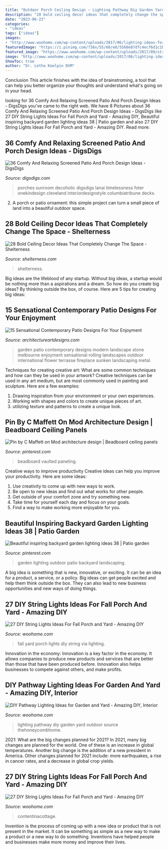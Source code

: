 ```yaml
---
title: "Outdoor Porch Ceiling Design ~ Lighting Pathway Diy Garden Yard Outdoor Source Thehoneycombhome"
description: "28 bold ceiling decor ideas that completely change the space"
date: "2023-06-23"
categories:
- "ideas"
tags: ["ideas"]
images:
- "http://www.woohome.com/wp-content/uploads/2017/06/lighting-ideas-for-pathway-6.jpg"
featuredImage: "https://i.pinimg.com/736x/55/60/e8/5560e87dfc4ecf6d1c1b613b60f7162b--trim-work-all-white.jpg"
featured_image: "https://www.woohome.com/wp-content/uploads/2017/09/string-lighting-ideas-for-Fall-yard-and-garden-17.jpg"
image: "http://www.woohome.com/wp-content/uploads/2017/06/lighting-ideas-for-pathway-6.jpg"
ShowToc: true
author: "Dr. Letha Koelpin DVM"
---
```



Conclusion
This article finishes with the idea of brainstroming, a tool that can help you better organize your thoughts and understand what's going on in your head.

	

		
looking for 36 Comfy And Relaxing Screened Patio And Porch Design Ideas - DigsDigs you've came to the right web. We have 8 Pictures about 36 Comfy And Relaxing Screened Patio And Porch Design Ideas - DigsDigs like 27 DIY String Lights Ideas For Fall Porch and Yard - Amazing DIY, Beautiful inspiring backyard garden lighting ideas 38 | Patio garden and also 27 DIY String Lights Ideas For Fall Porch and Yard - Amazing DIY. Read more:
		
    
## 36 Comfy And Relaxing Screened Patio And Porch Design Ideas - DigsDigs

<img loading=lazy src="https://www.digsdigs.com/photos/comfy-and-relaxing-screened-patio-design-ideas-30-554x737.jpg" onerror="this.onerror=null;this.src='https://tse4.mm.bing.net/th?id=OIP.j6HBl8d2bTR50mg9fNBhnAHaJ2&amp;pid=15.1';" alt="36 Comfy And Relaxing Screened Patio And Porch Design Ideas - DigsDigs">

_Source: digsdigs.com_

>porches sunroom decoholic digsdigs lanai timelessness foter onekindesign cleveland interiordesignstyle columbiatribune decks. 

	

2. A porch or patio ornament: this simple project can turn a small piece of land into a beautiful outdoor space. 

    
## 28 Bold Ceiling Decor Ideas That Completely Change The Space - Shelterness

<img loading=lazy src="https://i.shelterness.com/2016/05/turquoise-entryway-ceiling.jpg" onerror="this.onerror=null;this.src='https://tse1.mm.bing.net/th?id=OIP.BHfOw2wOsgLoGcLDTuFLngHaK_&amp;pid=15.1';" alt="28 Bold Ceiling Decor Ideas That Completely Change The Space - Shelterness">

_Source: shelterness.com_

>shelterness. 

	

Big ideas are the lifeblood of any startup. Without big ideas, a startup would be nothing more than a aspirations and a dream. So how do you create big ideas? By thinking outside the box, of course. Here are 5 tips for creating big ideas: 

    
## 15 Sensational Contemporary Patio Designs For Your Enjoyment

<img loading=lazy src="https://www.architectureartdesigns.com/wp-content/uploads/2015/03/15-Sensational-Contemporary-Patio-Designs-For-Your-Enjoyment-11-630x945.jpg" onerror="this.onerror=null;this.src='https://tse2.mm.bing.net/th?id=OIP.ic7r5W1721FS6u-wB_8YcAHaLH&amp;pid=15.1';" alt="15 Sensational Contemporary Patio Designs For Your Enjoyment">

_Source: architectureartdesigns.com_

>garden patio contemporary designs modern landscape stone melbourne enjoyment sensational rolling landscapes outdoor international flower terrasse fireplace sunken landscaping metal. 

	

Techniques for creating creative art: What are some common techniques and how can they be used in your artwork?
Creative techniques can be used in any art medium, but are most commonly used in painting and sculpture. Here are a few examples:
1. Drawing inspiration from your environment or your own experiences.
2. Working with shapes and colors to create unique pieces of art.
3. utilizing texture and patterns to create a unique look.

    
## Pin By C Maffett On Mod Architecture Design | Beadboard Ceiling Panels

<img loading=lazy src="https://i.pinimg.com/736x/55/60/e8/5560e87dfc4ecf6d1c1b613b60f7162b--trim-work-all-white.jpg" onerror="this.onerror=null;this.src='https://tse2.mm.bing.net/th?id=OIP.OWCXWBRisaoOykICn2Al4QHaNK&amp;pid=15.1';" alt="Pin by C Maffett on Mod architecture design | Beadboard ceiling panels">

_Source: pinterest.com_

>beadboard vaulted paneling. 

	

Creative ways to improve productivity
Creative ideas can help you improve your productivity. Here are some ideas: 
1. Use creativity to come up with new ways to work.
2. Be open to new ideas and find out what works for other people. 
3. Get outside of your comfort zone and try something new. 
4. Take time for yourself each day and focus on your goals. 
5. Find a way to make working more enjoyable for you.

    
## Beautiful Inspiring Backyard Garden Lighting Ideas 38 | Patio Garden

<img loading=lazy src="https://i.pinimg.com/736x/59/17/5b/59175bb076dd8a66c76371904acdd9c2.jpg" onerror="this.onerror=null;this.src='https://tse3.mm.bing.net/th?id=OIP.B8y_rumIZK8UDnFfEvpS8gHaKE&amp;pid=15.1';" alt="Beautiful inspiring backyard garden lighting ideas 38 | Patio garden">

_Source: pinterest.com_

>garden lighting outdoor patio backyard landscaping. 

	

A big idea is something that is new, innovative, or exciting. It can be an idea for a product, a service, or a policy. Big ideas can get people excited and help them think outside the box. They can also lead to new business opportunities and new ways of doing things.

    
## 27 DIY String Lights Ideas For Fall Porch And Yard - Amazing DIY

<img loading=lazy src="http://www.woohome.com/wp-content/uploads/2017/09/string-lighting-ideas-for-Fall-yard-and-garden-9.jpg" onerror="this.onerror=null;this.src='https://tse1.mm.bing.net/th?id=OIP.5Gz2P6mQLqy3KttPpuXv_gDYEg&amp;pid=15.1';" alt="27 DIY String Lights Ideas For Fall Porch and Yard - Amazing DIY">

_Source: woohome.com_

>fall yard porch lights diy string via lighting. 

	

Innovation in the economy:
Innovation is a key factor in the economy. It allows companies to produce new products and services that are better than those that have been produced before. Innovation also helps businesses to compete against others, and make profits.

    
## DIY Pathway Lighting Ideas For Garden And Yard - Amazing DIY, Interior

<img loading=lazy src="http://www.woohome.com/wp-content/uploads/2017/06/lighting-ideas-for-pathway-6.jpg" onerror="this.onerror=null;this.src='https://tse1.mm.bing.net/th?id=OIP.1ScVy6yKbAX-m4LbuoClMgHaLH&amp;pid=15.1';" alt="DIY Pathway Lighting Ideas for Garden and Yard - Amazing DIY, Interior">

_Source: woohome.com_

>lighting pathway diy garden yard outdoor source thehoneycombhome. 

	

2021: What are the big changes planned for 2021?
In 2021, many big changes are planned for the world. One of these is an increase in global temperatures. Another big change is the addition of a new president in America. Other changes planned for 2021 include: more earthquakes, a rise in cancer rates, and a decrease in global crop yields.

    
## 27 DIY String Lights Ideas For Fall Porch And Yard - Amazing DIY

<img loading=lazy src="https://www.woohome.com/wp-content/uploads/2017/09/string-lighting-ideas-for-Fall-yard-and-garden-17.jpg" onerror="this.onerror=null;this.src='https://tse3.mm.bing.net/th?id=OIP.RkmOc0PSEGMB_kYuNyMA6wHaLH&amp;pid=15.1';" alt="27 DIY String Lights Ideas For Fall Porch and Yard - Amazing DIY">

_Source: woohome.com_

>contentinacottage. 

	

Invention is the process of coming up with a new idea or product that is not present in the market. It can be something as simple as a new way to make a product or a new way to do something. Inventions have helped people and businesses make more money and improve their lives.

